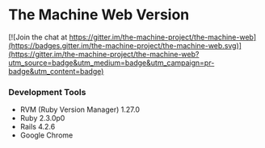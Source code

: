 # The Machine Web Version

[![Join the chat at https://gitter.im/the-machine-project/the-machine-web](https://badges.gitter.im/the-machine-project/the-machine-web.svg)](https://gitter.im/the-machine-project/the-machine-web?utm_source=badge&utm_medium=badge&utm_campaign=pr-badge&utm_content=badge)

### Development Tools

* RVM (Ruby Version Manager) 1.27.0
* Ruby 2.3.0p0
* Rails 4.2.6
* Google Chrome
